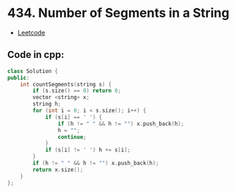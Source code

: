 # 434. Number of Segments in a String
- [Leetcode](https://leetcode.com/problems/number-of-segments-in-a-string/description/)
## Code in cpp:
```cpp
class Solution {
public:
    int countSegments(string s) {
        if (s.size() == 0) return 0;
        vector <string> x;
        string h;
        for (int i = 0; i < s.size(); i++) {
            if (s[i] == ' ') {
                if (h != " " && h != "") x.push_back(h);
                h = "";
                continue;
            }
            if (s[i] != ' ') h += s[i];
        }
        if (h != " " && h != "") x.push_back(h);
        return x.size();
    }
};
```
